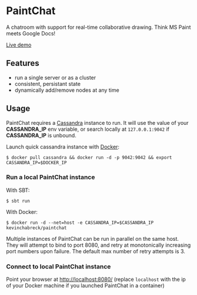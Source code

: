 # PaintChat
A chatroom with support for real-time collaborative drawing. Think MS Paint meets Google Docs!

[Live demo](http://draw.ws)

## Features

-  run a single server or as a cluster
-  consistent, persistant state
-  dynamically add/remove nodes at any time

## Usage

PaintChat requires a [Cassandra](http://cassandra.apache.org/) instance to run. It will use the value of your __CASSANDRA_IP__ env variable, or search locally at `127.0.0.1:9042` if __CASSANDRA_IP__ is unbound.

Launch quick cassandra instance with [Docker](https://www.docker.com/):

	$ docker pull cassandra && docker run -d -p 9042:9042 && export CASSANDRA_IP=$DOCKER_IP

### Run a local PaintChat instance

With SBT:

	$ sbt run

With Docker:

	$ docker run -d --net=host -e CASSANDRA_IP=$CASSANDRA_IP kevinchabreck/paintchat

Multiple instances of PaintChat can be run in parallel on the same host. They will attempt to bind to port 8080, and retry at monotonically increasing port numbers upon failure. The default max number of retry attempts is 3.

### Connect to local PaintChat instance

Point your browser at [http://localhost:8080/](http://localhost:8080/) (replace `localhost` with the ip of your Docker machine if you launched PaintChat in a container)
